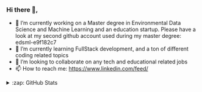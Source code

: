 ### Hi there 👋,
- 🔭 I’m currently working on a Master degree in Environmental Data Science and Machine Learning and an education startup.
Please have a look at my second github account used during my master degree: edsml-e9f182c7
- 🌱 I’m currently learning FullStack development, and a ton of different coding related topics
- 👯 I’m looking to collaborate on any tech and educational related jobs
- 📫 How to reach me: https://www.linkedin.com/feed/



<details>
  <summary>:zap: GitHub Stats</summary>

  <img align="left" alt="mewband12's GitHub Stats" src="https://github-readme-stats.vercel.app/api?username=mewband12&show_icons=true&hide_border=true" />
<!--   ![GitHub Stats](https://github-readme-stats.vercel.app/api?username=mewband12&theme=radical) -->
</details>

<!--
**mewband12/mewband12** is a ✨ _special_ ✨ repository because its `README.md` (this file) appears on your GitHub profile.

Here are some ideas to get you started:

- 🔭 I’m currently working on ...
- 🌱 I’m currently learning ...
- 👯 I’m looking to collaborate on ...
- 🤔 I’m looking for help with ...
- 💬 Ask me about ...
- 📫 How to reach me: ...
- 😄 Pronouns: ...
- ⚡ Fun fact: ...
-->
